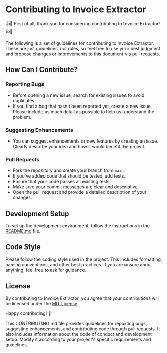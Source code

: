 # Contributing to Invoice Extractor

👍🎉 First of all, thank you for considering contributing to Invoice Extractor! 👍🎉

The following is a set of guidelines for contributing to Invoice Extractor. These are just guidelines, not rules, so feel free to use your best judgment and propose changes or improvements to this document via pull requests.

## How Can I Contribute?

### Reporting Bugs

- Before opening a new issue, search for existing issues to avoid duplicates.
- If you find a bug that hasn't been reported yet, create a new issue. Please include as much detail as possible to help us understand the problem.

### Suggesting Enhancements

- You can suggest enhancements or new features by creating an issue. Clearly describe your idea and how it would benefit the project.

### Pull Requests

- Fork the repository and create your branch from `main`.
- If you've added code that should be tested, add tests.
- Ensure that your code passes all existing tests.
- Make sure your commit messages are clear and descriptive.
- Open the pull request and provide a detailed description of your changes.

## Development Setup

To set up the development environment, follow the instructions in the [README.md](README.md) file.

## Code Style

Please follow the coding style used in the project. This includes formatting, naming conventions, and other best practices. If you are unsure about anything, feel free to ask for guidance.

## License

By contributing to Invoice Extractor, you agree that your contributions will be licensed under the [MIT License](LICENSE).

Happy contributing! 🎉

This CONTRIBUTING.md file provides guidelines for reporting bugs, suggesting enhancements, and contributing code through pull requests. It also includes information about the code of conduct and development setup. Modify it according to your project's specific requirements and guidelines.